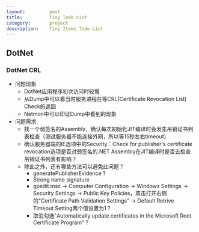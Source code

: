 ```yaml
---
layout:         post
title:          Tiny Todo List
category:       project
description:    Tiny Items Todo List
---
```


## DotNet

### DotNet CRL
- 问题现象
	- DotNet应用程序初次访问时较慢
	- 从Dump中可以看当时服务进程在等CRL(Certificate Revocation List) Check的返回
	- Netmon中可以印证Dump中看到的现象
- 问题需求
	- 找一个弱签名的Assembly，确认每次初始化JIT编译时会发生吊销证书列表检查（测试服务器不能连接外网，所以等15秒左右timeout）
	- 确认服务器端的IE选项中的Security：Check for publisher's certificate revocation选项是否对弱签名的.NET Assembly在JIT编译时是否去检查吊销证书列表有影响？
	- 除此之外，还有哪些方法可以避免此问题？
		- generatePublisherEvidence ?
		- Strong name signature
		- gpedit.msc -> Computer Configuration -> Windows Settings -> Security Settings -> Public Key Policies，双击打开右侧的"Certificate Path Validation Settings" -> Default Retrive Timeout Setting两个值设置为1 ?
		- 取消勾选"Automatically update certificates in the Microsoft Root Certificate Program" ?